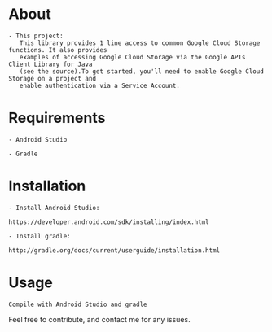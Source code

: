 # About
  

    - This project:
       This library provides 1 line access to common Google Cloud Storage functions. It also provides 
       examples of accessing Google Cloud Storage via the Google APIs Client Library for Java 
       (see the source).To get started, you'll need to enable Google Cloud Storage on a project and 
       enable authentication via a Service Account. 
  
   
# Requirements

    - Android Studio

    - Gradle


# Installation

    - Install Android Studio:

    https://developer.android.com/sdk/installing/index.html

    - Install gradle:

    http://gradle.org/docs/current/userguide/installation.html

# Usage
    Compile with Android Studio and gradle


Feel free to contribute, and contact me for any issues.
